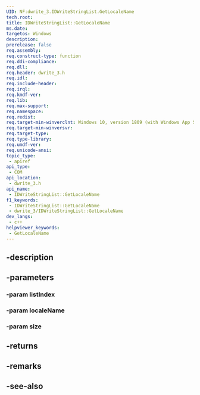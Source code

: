 ```yaml
---
UID: NF:dwrite_3.IDWriteStringList.GetLocaleName
tech.root: 
title: IDWriteStringList::GetLocaleName
ms.date: 
targetos: Windows
description: 
prerelease: false
req.assembly: 
req.construct-type: function
req.ddi-compliance: 
req.dll: 
req.header: dwrite_3.h
req.idl: 
req.include-header: 
req.irql: 
req.kmdf-ver: 
req.lib: 
req.max-support: 
req.namespace: 
req.redist: 
req.target-min-winverclnt: Windows 10, version 1809 (with Windows App SDK 0.5 or later)
req.target-min-winversvr: 
req.target-type: 
req.type-library: 
req.umdf-ver: 
req.unicode-ansi: 
topic_type:
 - apiref
api_type:
 - COM
api_location:
 - dwrite_3.h
api_name:
 - IDWriteStringList::GetLocaleName
f1_keywords:
 - IDWriteStringList::GetLocaleName
 - dwrite_3/IDWriteStringList::GetLocaleName
dev_langs:
 - c++
helpviewer_keywords:
 - GetLocaleName
---
```


## -description

## -parameters

### -param listIndex

### -param localeName

### -param size

## -returns

## -remarks

## -see-also

